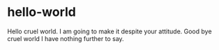 # hello-world
Hello cruel world. I am going to make it despite your attitude.
Good bye cruel world I have nothing further to say.
